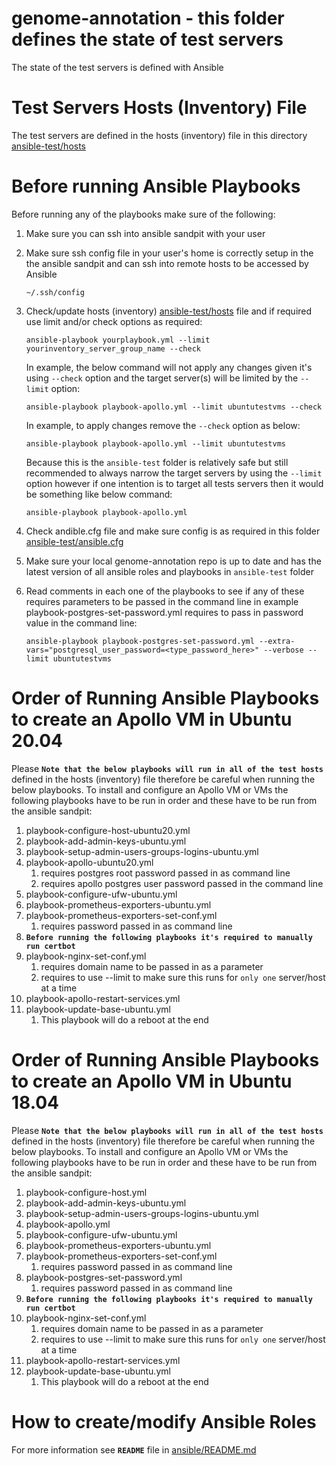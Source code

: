 # genome-annotation - this folder defines the state of test servers 
The state of the test servers is defined with Ansible

# Test Servers Hosts (Inventory) File
The test servers are defined in the hosts (inventory) file in this directory [ansible-test/hosts](hosts)

# Before running Ansible Playbooks
Before running any of the playbooks make sure of the following: 

1. Make sure you can ssh into ansible sandpit with your user
2. Make sure ssh config file in your user's home is correctly setup in the the ansible sandpit and can ssh into remote hosts to be accessed by Ansible
    ```
    ~/.ssh/config
    ```

3. Check/update hosts (inventory) [ansible-test/hosts](hosts) file and if required use limit and/or check options as required:
    ```
    ansible-playbook yourplaybook.yml --limit yourinventory_server_group_name --check
    ```
    In example, the below command will not apply any changes given it's using `--check` option and the target server(s) will be limited by the `--limit` option:

    ```
    ansible-playbook playbook-apollo.yml --limit ubuntutestvms --check 
    ```
    In example, to apply changes remove the `--check` option as below:
    ```
    ansible-playbook playbook-apollo.yml --limit ubuntutestvms 
    ```
    Because this is the `ansible-test` folder is relatively safe but still recommended to always narrow the target servers by using the `--limit` option however if one intention is to target all tests servers then it would be something like below command:
    ```
    ansible-playbook playbook-apollo.yml 
    ``` 

4. Check andible.cfg file and make sure config is as required  in this folder [ansible-test/ansible.cfg](ansible.cfg)
   
5. Make sure your local genome-annotation repo is up to date and has the latest version of all ansible roles and playbooks in `ansible-test` folder 
   
6. Read comments in each one of the playbooks to see if any of these requires parameters to be passed in the command line in example playbook-postgres-set-password.yml requires to pass in password value in the command line:
    ```
    ansible-playbook playbook-postgres-set-password.yml --extra-vars="postgresql_user_password=<type_password_here>" --verbose --limit ubuntutestvms
    ```

# Order of Running Ansible Playbooks to create an Apollo VM in Ubuntu 20.04
Please **`Note that the below playbooks will run in all of the test hosts`** defined in the hosts (inventory) file therefore be careful when running the below playbooks. To install and configure an Apollo VM or VMs the following playbooks have to be run in order and these have to be run from the ansible sandpit: 

1. playbook-configure-host-ubuntu20.yml
2. playbook-add-admin-keys-ubuntu.yml
3. playbook-setup-admin-users-groups-logins-ubuntu.yml
4. playbook-apollo-ubuntu20.yml
    1. requires postgres root password passed in as command line
    2. requires apollo postgres user password passed in the command line
5. playbook-configure-ufw-ubuntu.yml
6. playbook-prometheus-exporters-ubuntu.yml
7. playbook-prometheus-exporters-set-conf.yml
    1. requires password passed in as command line 
8. **`Before running the following playbooks it's required to manually run certbot`**
9.  playbook-nginx-set-conf.yml
    1.  requires domain name to be passed in as a parameter
    2.  requires to use --limit to make sure this runs for `only one` server/host at a time
10. playbook-apollo-restart-services.yml
11. playbook-update-base-ubuntu.yml
    1.  This playbook will do a reboot at the end


# Order of Running Ansible Playbooks to create an Apollo VM in Ubuntu 18.04
Please **`Note that the below playbooks will run in all of the test hosts`** defined in the hosts (inventory) file therefore be careful when running the below playbooks. To install and configure an Apollo VM or VMs the following playbooks have to be run in order and these have to be run from the ansible sandpit: 

1. playbook-configure-host.yml
2. playbook-add-admin-keys-ubuntu.yml
3. playbook-setup-admin-users-groups-logins-ubuntu.yml
4. playbook-apollo.yml
5. playbook-configure-ufw-ubuntu.yml
6. playbook-prometheus-exporters-ubuntu.yml
7. playbook-prometheus-exporters-set-conf.yml
    1. requires password passed in as command line 
8. playbook-postgres-set-password.yml
    1. requires password passed in as command line
9. **`Before running the following playbooks it's required to manually run certbot`**
10. playbook-nginx-set-conf.yml
    1.  requires domain name to be passed in as a parameter
    2.  requires to use --limit to make sure this runs for `only one` server/host at a time
11. playbook-apollo-restart-services.yml
12. playbook-update-base-ubuntu.yml
    1.  This playbook will do a reboot at the end


# How to create/modify Ansible Roles
For more information see **`README`** file in [ansible/README.md](../ansible/README.md)




